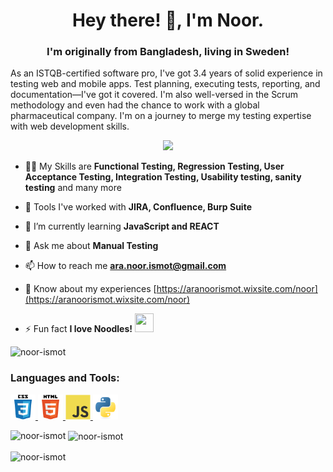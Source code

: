 <h1 align="center">Hey there! 👋, I'm Noor. </h1>
<h3 align="center">I'm originally from Bangladesh, living in Sweden!</h3>
<p>As an ISTQB-certified software pro, I've got 3.4 years of solid experience in testing web and mobile apps. Test planning, executing tests, reporting, and documentation—I've got it covered. I'm also well-versed in the Scrum methodology and even had the chance to work with a global pharmaceutical company.  I'm on a journey to merge my testing expertise with web development skills.<p>
<p align="center"><img src="https://media.giphy.com/media/v1.Y2lkPTc5MGI3NjExYjgwY2JkYWNlNjMzZTBkZGZlNDJmOWUxZDlhZTExNDVkYmZhNDM4YiZlcD12MV9pbnRlcm5hbF9naWZzX2dpZklkJmN0PXM/rsUGLKwgSvSxmq1VrZ/giphy.gif" height=300px></p>

- 👨‍💻 My Skills are **Functional Testing, Regression Testing, User Acceptance Testing, Integration Testing, Usability testing, sanity testing** and many more

- 🔭 Tools I've worked with **JIRA, Confluence, Burp Suite**

- 🌱 I’m currently learning **JavaScript and REACT**

- 💬 Ask me about **Manual Testing**

- 📫 How to reach me **ara.noor.ismot@gmail.com**

- 📄 Know about my experiences [https://aranoorismot.wixsite.com/noor](https://aranoorismot.wixsite.com/noor)

- ⚡ Fun fact **I love Noodles!** <img src="https://cdn.pixabay.com/animation/2022/09/28/13/43/13-43-05-159_512.gif" height=30px width=30px>
<p align="left"> <img src="https://komarev.com/ghpvc/?username=noor-ismot&label=Profile%20views&color=0e75b6&style=flat" alt="noor-ismot" /> </p>

<h3 align="left">Languages and Tools:</h3>
<p align="left"> <a href="https://www.w3schools.com/css/" target="_blank" rel="noreferrer"> <img src="https://raw.githubusercontent.com/devicons/devicon/master/icons/css3/css3-original-wordmark.svg" alt="css3" width="40" height="40"/> </a> <a href="https://www.w3.org/html/" target="_blank" rel="noreferrer"> <img src="https://raw.githubusercontent.com/devicons/devicon/master/icons/html5/html5-original-wordmark.svg" alt="html5" width="40" height="40"/> </a> <a href="https://developer.mozilla.org/en-US/docs/Web/JavaScript" target="_blank" rel="noreferrer"> <img src="https://raw.githubusercontent.com/devicons/devicon/master/icons/javascript/javascript-original.svg" alt="javascript" width="40" height="40"/> </a><a href="[https://developer.mozilla.org/en-US/docs/Web/Python](https://www.w3schools.com/python/)" target="_blank" rel="noreferrer"> <img src="https://raw.githubusercontent.com/devicons/devicon/master/icons/python/python-original.svg" alt="python" width="40" height="40"/> </a> </p>

<p><img align="left" src="https://github-readme-stats.vercel.app/api/top-langs?username=noor-ismot&show_icons=true&locale=en&layout=compact" alt="noor-ismot" /></p>

<p>&nbsp;<img align="center" src="https://github-readme-stats.vercel.app/api?username=noor-ismot&show_icons=true&locale=en" alt="noor-ismot" /></p>

<p><img align="center" src="https://github-readme-streak-stats.herokuapp.com/?user=noor-ismot&" alt="noor-ismot" /></p>
